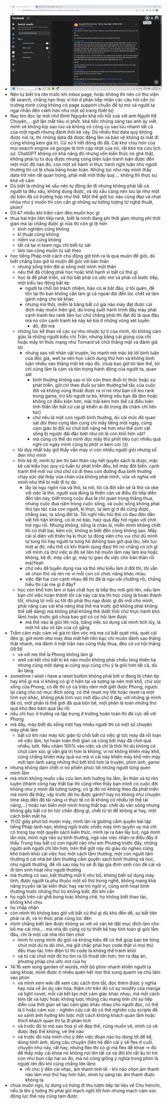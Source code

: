 - ![image.png](../assets/image_1689787837768_0.png)
- Nên tự biết tra ntn trước khi inbox page, hoặc không thì nên có thư viện để search, chẳng hạn thay vì hỏi ở phần tiếp nhận các câu hỏi cần (vì trường mình cũng không có page support chuẩn để tự mò và người ta ngại nhắn đến cskh hơn như một số trang thiết bị)
- Nay tìm đọc lại mới nhớ Đinh Nguyễn khá nổi hồi xưa với anh Người Kể Chuyện,... giờ lặn mất tiêu vì phốt. khá tiếc những sáng tạo anh ấy viết. mình sẽ không kịp sao lưu và không có công cụ sao lưu nhanh tất cả của một người nhưng đành thôi kệ vậy. Dù nhiều thứ data quý không được nói ra, thì những data đã được đăng lên và bảo vệ không bị mất đi cũng không kém giá trị. Cứ xử lí hết đống đó đã. Cái khó chịu hơn của mọi search engine và google là tính cập nhật của nó, rất khó tra cứu lịch sử. ChatGPT không có khả năng đó nhưng vốn kiến thức nó ghê thật, không phải tự tư duy được nhưng cũng biện luận tranh luận được đến một mức độ nào đó, còn một số hành vi thực hành nghị luận như người thường thì có lẽ chưa bằng hoàn toàn. Những lúc như này mình thấy data trở nên rất quan trọng, phải mất mới thấy quý.... không thì thực sự khá vô cảm
- Dù biết là những kẻ xấu nên tự động ẩn đi nhưng không phải tất cả người ta đều xấu, không dùng được, và dù xấu cũng nên lưu lại như một dữ kiện đã có trường hợp như thế. Một thế giới lúc nào cũng đẹp và nhạt nhòa như ý muốn thì còn cần gì những sự tưởng tượng từ nghệ thuật, phim?
- 03:47 nhiều khi trầm cảm đéo muốn học gì
- thua hai trận liên tiếp rank, biết là mình đang phí thời gian nhưng phí thời gian mà lại chẳng được gì nữa thì còn gì tệ hơn
	- kinh nghiệm cũng không
	- kĩ thuật cũng không
	- niềm vui cũng không
	- tất cả tại vì team ngu chỉ biết tự sát
	- làm tao cũng muốn tự sát theo
- học tiếng Pháp một cách chủ động giờ tính ra là quá muộn để giỏi, dù biết chẳng bao giờ là muộn để giỏi với bản thân
	- nhưng sống trên đời ai sống một mình một thân
	- nếu thế đã chẳng phải học hoặc khổ hạnh vì bất cứ thứ gì
	- học là để phát triển, xã hội bắt phải có ước mơ và phải cố bước tiếp, một kiểu lao động bắt ép
		- người ta chối bỏ trách nhiệm, bảo có ai bắt đâu, ừ tôi quên, để tồn tại thì bạn không cần làm gì cả ngoài đợi đến lúc chết và làm gánh nặng cho kẻ khác
		- nhưng mà thôi, miễn là bằng bất cứ giá nào mày đạt được cái đích mày muốn hiện giờ, dù trong suốt hành trình đấy mày phải cạnh tranh leo rank liên tục chứ chẳng phải thi đạt đủ là qua đâu mà nó còn cạnh tranh kẻ này kẻ kia ở những vòng xét tuyển
			- đó, đời mà
	- những lúc kể than về các sự nhu nhược tự ti của mình, tôi không cảm giác là những người kiểu chị Trân, nhưng bằng cái giọng của chị hoặc mấy trí thức mạng như Tornard sẽ chửi thẳng mặt và đánh giá tôi
		- nhưng sao với nhân vật truyện, họ mạnh mẽ mặc kệ lời bình luận của độc giả, well ta nên học cách dung thứ hơn và không bình luận nhiều vào thẳng một kẻ nào đó, chưa bao giờ tôi làm thế, tôi chỉ cùng lắm là cảm và tôn trọng hành động của người ta, quan sát
			- bình thường không sao vì tôi còn theo đuổi tri thức hoặc sự phát triển, giờ chỉ theo đuổi sự tầm thường bế tắc của cuộc đời và không vùng thoát được ra vì nó như bạn cố leo rank trong game, trừ khi người ta bỏ, không nếu bạn đã đen hoặc không có điều kiện hơn, mãi mãi kém hơn (kể cả điều kiện tinh thần lẫn bất cứ cái gì khiến ai đó trong đà chăm chỉ liên tục)
			- chứ nếu là một con người bình thường, dù cái mức độ quan sát dõi theo cùng lắm cũng chỉ mấy tiếng một ngày, cũng cảm giác bị đối xử chửi bới nặng nề hơn như thể sinh vật sống bị ngược đãi đặc biệt như nô lệ còn khổ hơn vật?
			- mà cũng có thể do mình đọc mấy thứ phốt tiêu cực nhiều quá nghĩ có ngày mình cũng bị phốt vì kém cỏi :)))
	- tôi duy nhất bây giờ thấy vẫn may vì còn nhiều người giỏi nhưng số đen như mình
	- thôi kệ đi, mình tự ám thị bản thân cày hết quyển sách là được, mặc kệ cái kiểu học quy củ tuần tự phát triển đều, bố mày đột biến, cạnh tranh thế mới vui chứ chứ cứ đi theo con đường đua bình thường chạy sức dài thấy vừa chán vừa không phải mình, vừa vô nghĩa với mình như thể bị mất đi tự do
		- lấy lại ngụ ngôn rùa và thỏ, ta nói, tôi cả đời vẫn sẽ là thỏ và oke với việc là thỏ. người xưa đúng là thiển cận và điều đó tiếp diễn đến tận nay, biết trong cuộc đua là chỉ quan trọng thắng thua, nhưng cuộc đua nằm trong cuộc sống, và cuộc sống không phải thứ tạo tác của con người, kì thực, ta làm gì ở đó cũng được, chẳng sao, ta sống đời ta. Tôi nghĩ nếu hỏi thỏ có đau đớn dằn vặt hối hận không, có lẽ nó bảo, haiz quả đấy hơi ngáo với chơi hơi ngu rồi. Nhưng không, sống là chân ái, miễn mình không chết thì có thất bại, kém cỏi, không ai biết đến cũng không sao. Mấy cái sĩ diện với thiên hạ kì thực tự động viên cho vui chứ dù mình tự tung hô hay người ta tung hô (không bao giờ quá lâu, liên tục một ai đó, nếu thế có khi thành sùng đạo) thì nó chẳng có ích gì với mình cả (trừ việc ai đó sẽ liên hệ muốn làm này làm kia hoặc không, kệ đi, mày cần gì, mày tự giao đủ việc cho bản thân rồi mà)Yeah
		- chứ nếu để tuyển dụng rùa và thỏ như kiểu làm ở đời thì, tôi vẫn sẽ chọn thỏ và rèn nó vì mỗi con có chức năng khác nhau
		- việc đặt hai con cạnh nhau để thi đã là ngu vãi chưởng rồi, chẳng hiểu thi cái mẹ gì ở đây?
	- học còn khổ hơn làm vì bản chất học là tiếp thu mới giỏi lên, nếu làm bạn chỉ việc hoàn thành tốt cái này cái kia thì học cũng là hoàn thành tốt, nhưng từ mỗi sự tốt đó phải thu nạp được gì đó mới cho mình, phải nâng cao cái khả năng khả thể mà trước giờ không phải không thể (dễ dàng) mà không phải không thể (biết thôi chứ thực hành khó lắm) hoặc trước giờ chưa bao giờ có cơ hội làm được
		- mà thế nào là giỏi lên nữa, bằng việc sử dụng cái mình tích lũy, là một hố sâu vô tận của cố gắng
- Trầm cảm mặc cảm về giá trị tầm vóc mà mẹ cứ bắt quét nhà, quét cái đéo gì, giờ mình như máy đứa mất hết tiền bạc chỉ muốn đánh sao thắng thật nhanh, mà đánh ở mặt trận nào cũng thấy thua, đéo có cơ hội thắng 09:56
	- và với mẹ thế là Phong không làm gì
	- well cái kết cho bất kì kẻ nào muốn không phải chiều lòng thiên hạ nhưng cũng một dạng ai cũng quý cũng chú ý là giỏi hơn tất cả, dù ẩn tàng
- sometime i wish i have a reset button không phải bởi vì đang bị chèn ép hay khổ gì mà vì không có gì ở hiện tại và tương lai nên mới khổ, chứ sức sống của Phong, có đè thì có cả triệu năm mới giết được Phong, ngược lại càng cho nó mục đích sống. có thể reset my life hoặc reset ra một lĩnh vực khác, không phải lĩnh vực mới đâu chứ ở đây, với những gì mình đã có, một phần là thế giới đã quá bộn bề, một phần là toàn những thứ quá khứ đeo bám quá lâu rồi
- nếu chỉ học ở trường và tập trung ở trường hoàn toàn thì đã cực dễ với Phong
- mà đấy, mày biết dù sống một hay nhiều người thì có một số chuyện mày phải làm
	- bất cứ khi nào mày tức giận từ chối bất cứ việc gì tức mày đã rối loạn về việc làm, lụt hoàn toàn thời gian và cũng bởi mày đã chơi quá nhiều, lười. Nếu chăm 100% vào việc và chỉ là thôi thì dù không có chút cảm xúc gì vẫn giá trị hơn là không, vì nó không khiến mày khổ, cũng chẳng khiến mày quá vui mà vì cái này khiến mày khổ nên mày mới tạm lánh sang những thứ bớt khổ hơn là truyện, phim ảnh, game
- nhưng không dám chết vì nó phiền phức tới những người từng quen mình lắm
- mà mình không muốn cầu cứu làm ảnh hưởng họ lắm, ẩn thân và tự rèn luyện (thành công hay thất bại thì cũng nhìn thấy bạn mình có cuộc đời không như ý mình đã tưởng tượng, có gì đó nó không theo đà phát triển mà mình đã thấy, vậy trước đó họ được gánh? hay nó không như chuyện time skip đến độ tài năng vì thực tế có lẽ không có nhiều lợi thế tài năng,...) hoặc tan biến một mình trong thất bại: chết dù vẫn sống nhưng không gây bất cứ tin tức chấn động gì, chết từ từ để không ai hay, một cách biến mất ha
- 11:02 giây phút bố mượn máy, mình lăn ra giường cầm quyển bài tập tiếng Pháp lánh nạn, không ngồi trước chiếc máy tính quyền uy mà chỉ có trong tay một quyển sách kiến thức, mình lại ra bàn lấy bút, ngả mình lần nữa, mình ngã vào sự bình thường, ngã vào việc nhận ra điều đấy ở thầy Trung hay bất cứ con người nào như em Phương trước đây, những người anh người chị lớn hơn, trên thế giới này dù giàu dù nghèo cũng khó tránh khỏi cái việc học một cách tầm thường, một con người tầm thường ở cái nhà bé tầm thường cầm quyển sách bình thường và học, như người thường, để rồi sau này họ sẽ đi lập gia đình sinh con đẻ cái và đi làm sinh hoạt như người thường
- mà thường có sao, bất thường một tí như bố, không biết sử dụng máy tính, được người ta phụ thuộc một số thứ trong nghề, không mang khả năng truyền tải lại kiến thức hay vai trò ngôi vị, cũng sinh hoạt bình thường trước những thứ họ không biết, đôi khi cần
- họ ngồi trên cái ghế bong toác không chê, họ không biết thao tác, không khó chịu
- họ chấp nhận
- còn mình thì không bao giờ với bất cứ thứ gì dù khó đến dễ, sự bất tiện phải ra đi, và tri thức phải cùng lúc đến
- mình chẳng biết làm được không so với vô vàn kẻ đặt mục đích làm cho bố mẹ cái nhà,... mà nhà đó cũng có tự thiết kế hay tính toán gì giỏi lắm đâu, chỉ là một cái nhà tốn tiền chút
	- mình hi vọng mình đủ giỏi và không kiêu để có thể giúp bạn bè từng chút một dù to dù nhỏ, mà giờ chắc phải học code thật vì mọi thứ đều thao tác trên điện tử thì code là không thể tránh khỏi
	- và từ cái chút một đó họ tìm ra lối thoát lớn hơn, tìm ra đáp án, phương pháp cho ước mơ của họ
- 14:16 xem xong garden of words, một bộ phim nhanh khiến người ta sảng khoái, mình được ít nhiều quên hết mọi thứ xung quanh và chú tâm vào phim
	- và mình xem wiki để xem các cách tóm tắt, đọc thêm được ý nghĩa hay nữa về ẩn dụ văn hóa, thậm chí trên đó có sự modify của manga và light novel, mỗi cái kết tạo một cảm giác khác nhau, mà mỗi cách tóm tắt và lược hoặc không lược những câu mang tính chỉ sự tiếp diễn của thời gian sẽ tạo cảm giác khác nhau cho người đọc, có thể là lí hoặc cảm xúc - nghiên cứu cái đó có thể nghiên cứu scripts để so sánh ảnh hưởng khi lược một cách không khách quan lắm hoặc thích khách quan thì ta đi phân tích
	- và trước đó tò mò sao họa sĩ vẽ đẹp thế, cũng muốn vẽ, mình có vẽ được đẹp thế không, vẽ thế nào
	- và trước đó nữa mình chú ý đến việc đoạn nào họ dùng lời để kể, dùng hình ảnh, dùng câu chuyện (liên hệ đến cái ý về flex ở cuối, chuyện như này, rất hay, nhưng flex thì có gì mà flex để khoe -> đủ để thấy mấy cái khoe nó không nói lên tất cả và đôi khi rất ấu trĩ trẻ con như bọn cấp hai so đo, mà nó cũng giống ý nghĩa trong phim là người lớn đôi khi cũng chẳng lớn lắm)
		- rồi chú ý đến cái nhạc, âm thanh tinh tế - khi nào chọn âm thanh nào làm mọi thứ hay hơn hẳn, mình tự sáng tác âm thanh được không ta
- chưa muốn ngủ, tự dưng có hứng đi thu lượm tiếp tài liệu về Chu hơnchr, nếu là lên ý tưởng thì phải giữ mạch nghĩ tốt hơn nhưng mạch cảm xúc động lực thế này cũng tạm được